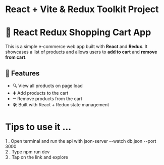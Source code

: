 # React + Vite & Redux Toolkit Project

# 🛒 React Redux Shopping Cart App

This is a simple e-commerce web app built with **React** and **Redux**. It showcases a list of products and allows users to **add to cart** and **remove from cart**.

## 🚀 Features

- 🔍 View all products on page load
- ➕ Add products to the cart
- ➖ Remove products from the cart
- 🛠️ Built with React + Redux state management

# Tips to use it ...
1 . Open terminal and run the api with json-server --watch db.json --port 3000
<br>
2 . Type npm run dev
<br>
3 . Tap on the link and explore